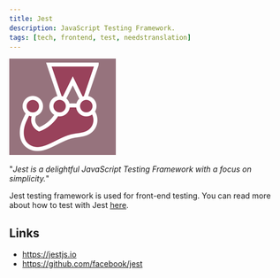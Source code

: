 ```yaml
---
title: Jest
description: JavaScript Testing Framework.
tags: [tech, frontend, test, needstranslation]
---
```


![Jest logo](jest-logo.png "Jest logo")

"_Jest is a delightful JavaScript Testing Framework with a focus on simplicity._"

Jest testing framework is used for front-end testing.
You can read more about how to test with Jest [here](/nb/community/contributing/handbook/test/unit-testing/).

## Links

- https://jestjs.io
- https://github.com/facebook/jest
